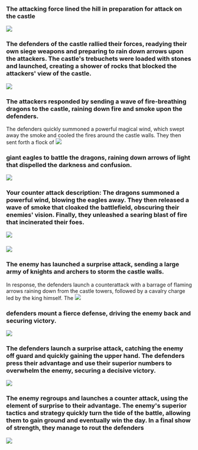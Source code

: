 ### The attacking force lined the hill in preparation for attack on the castle
![](fight0.png)
### The defenders of the castle rallied their forces, readying their own siege weapons and preparing to rain down arrows upon the attackers. The castle's trebuchets were loaded with stones and launched, creating a shower of rocks that blocked the attackers' view of the castle.
![](fight1.png)
### The attackers responded by sending a wave of fire-breathing dragons to the castle, raining down fire and smoke upon the defenders.
The defenders quickly summoned a powerful magical wind, which swept away the smoke and cooled the fires around the castle walls. They then sent forth a flock of
![](fight2.png)
### giant eagles to battle the dragons, raining down arrows of light that dispelled the darkness and confusion.
![](fight3.png)
### Your counter attack description: The dragons summoned a powerful wind, blowing the eagles away. They then released a wave of smoke that cloaked the battlefield, obscuring their enemies' vision. Finally, they unleashed a searing blast of fire that incinerated their foes.
![](fight4.png)
### 
![](fight5.png)
### The enemy has launched a surprise attack, sending a large army of knights and archers to storm the castle walls.

In response, the defenders launch a counterattack with a barrage of flaming arrows raining down from the castle towers, followed by a cavalry charge led by the king himself. The
![](fight6.png)
### defenders mount a fierce defense, driving the enemy back and securing victory.
![](fight7.png)
### The defenders launch a surprise attack, catching the enemy off guard and quickly gaining the upper hand. The defenders press their advantage and use their superior numbers to overwhelm the enemy, securing a decisive victory.
![](fight8.png)
### The enemy regroups and launches a counter attack, using the element of surprise to their advantage. The enemy's superior tactics and strategy quickly turn the tide of the battle, allowing them to gain ground and eventually win the day. In a final show of strength, they manage to rout the defenders
![](fight9.png)
